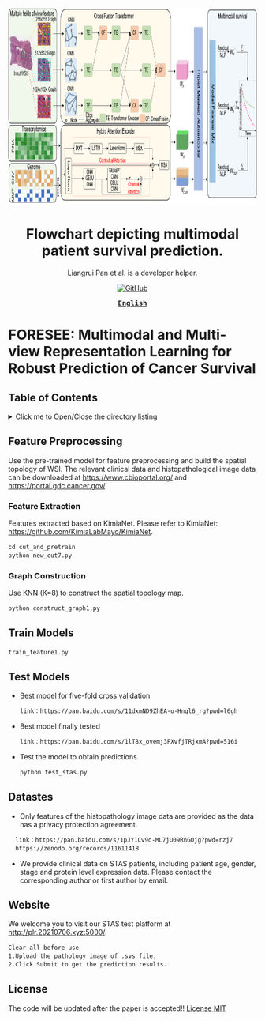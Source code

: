 


<div align="center">
  <a href="(https://github.com/panliangrui/FORESEE/blob/main/frame.png)">
    <img src="https://github.com/panliangrui/FORESEE/blob/main/frame.png" width="900" height="400" />
  </a>

  <h1>Flowchart depicting multimodal patient survival prediction.</h1>

  <p>
  Liangrui Pan et al. is a developer helper.
  </p>

  <p>
    <a href="https://github.com/misitebao/yakia/blob/main/LICENSE">
      <img alt="GitHub" src="https://img.shields.io/github/license/misitebao/yakia"/>
    </a>
  </p>

  <!-- <p>
    <a href="#">Installation</a> | 
    <a href="#">Documentation</a> | 
    <a href="#">Twitter</a> | 
    <a href="https://discord.gg/zRC5BfDhEu">Discord</a>
  </p> -->

  <div>
  <strong>
  <samp>

[English](README.md)

  </samp>
  </strong>
  </div>
</div>

# FORESEE: Multimodal and Multi-view Representation Learning for Robust Prediction of Cancer Survival

## Table of Contents

<details>
  <summary>Click me to Open/Close the directory listing</summary>

- [Table of Contents](#table-of-contents)
- [Feature Preprocessing](#Feature-Preprocessing)
  - [Feature Extraction](#Feature-Extraction)
  - [Graph Construction](#Graph-Construction)
- [Train Models](#Train-models)
- [Test Models](#Test-Models)
- [Datastes](#Datastes)
- [Website](#Website)
- [License](#license)

</details>

## Feature Preprocessing

Use the pre-trained model for feature preprocessing and build the spatial topology of WSI.
The relevant clinical data and histopathological image data can be downloaded at https://www.cbioportal.org/ and https://portal.gdc.cancer.gov/.

### Feature Extraction

Features extracted based on KimiaNet.
Please refer to KimiaNet: https://github.com/KimiaLabMayo/KimiaNet.
```markdown
cd cut_and_pretrain
python new_cut7.py
```

### Graph Construction

Use KNN (K=8) to construct the spatial topology map.
```markdown
python construct_graph1.py
```

## Train Models
```markdown
train_feature1.py
```
## Test Models

- Best model for five-fold cross validation
  ```markdown
  link：https://pan.baidu.com/s/11dxmND9ZhEA-o-Hnql6_rg?pwd=l6gh 
  ```
- Best model finally tested
  ```markdown
  link：https://pan.baidu.com/s/1lT8x_ovemj3FXvfjTRjxmA?pwd=516i  
  ```
- Test the model to obtain predictions.
  ```markdown
  python test_stas.py
  ```

## Datastes

- Only features of the histopathology image data are provided as the data has a privacy protection agreement.
```markdown
  link：https://pan.baidu.com/s/1pJY1Cv9d-ML7jU09RnGOjg?pwd=rzj7
  https://zenodo.org/records/11611418

```
- We provide clinical data on STAS patients, including patient age, gender, stage and protein level expression data.
Please contact the corresponding author or first author by email.
## Website

We welcome you to visit our STAS test platform at http://plr.20210706.xyz:5000/.

```markdown
Clear all before use
1.Upload the pathology image of .svs file.
2.Click Submit to get the prediction results.
```
## License
The code will be updated after the paper is accepted!!
[License MIT](../LICENSE)

